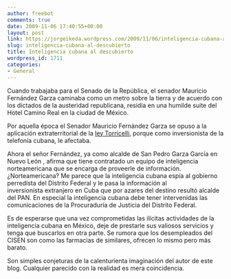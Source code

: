 ```yaml
---
author: freebot
comments: true
date: 2009-11-06 17:40:55+00:00
layout: post
link: https://jorgeikeda.wordpress.com/2009/11/06/inteligencia-cubana-al-descubierto/
slug: inteligencia-cubana-al-descubierto
title: Inteligencia cubana al descubierto
wordpress_id: 1711
categories:
- General
---
```


Cuando trabajaba para el Senado de la República, el senador Mauricio Fernández Garza caminaba como un metro sobre la tierra y de acuerdo con los dictados de la austeridad republicana, residía en una humilde suite del Hotel Camino Real en la ciudad de México.

Por aquella época el Senador Mauricio Fernández Garza se opuso a la aplicación extraterritorial de la [ley Torricelli](http://www.cubavsbloqueo.cu/Default.aspx?tabid=40), porque como inversionista de la telefonía cubana, le afectaba.

Ahora el señor Fernández, ya como alcalde de San Pedro Garza García en Nuevo León , afirma que tiene contratado un equipo de inteligencia norteamericana que se encarga de proveerle de información. ¿Norteamericana? Me parece que la inteligencia cubana espía al gobierno perredísta del Distrito Federal y le pasa la información al inversionista extranjero en Cuba que por azares del destino resultó alcalde del PAN. En especial la inteligencia cubana debe tener intervenidas las comunicaciones de la Procuraduría de Justicia del Distrito Federal.

Es de esperarse que una vez comprometidas las ilícitas actividades de la inteligencia cubana en México, deje de prestarle sus valiosos servicios y tenga que buscarlos en otra parte. Se rumora que los desempleados del CISEN son como las farmacias de similares, ofrecen lo mismo pero más barato.  

Son simples conjeturas de la calenturienta imaginación del autor de este blog. Cualquier parecido con la realidad es mera coincidencia.
